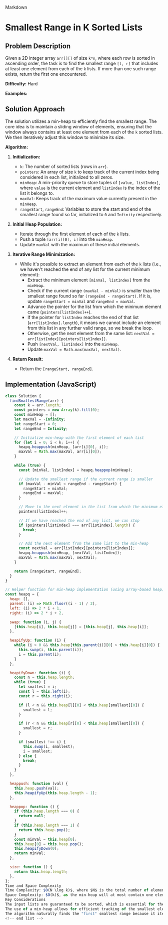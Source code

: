 Markdown

# Smallest Range in K Sorted Lists

## Problem Description

Given a 2D integer array `arr[][]` of size `k*n`, where each row is sorted in ascending order, the task is to find the smallest range `[l, r]` that includes at least one element from each of the `k` lists. If more than one such range exists, return the first one encountered.

**Difficulty:** Hard

**Examples:** 


## Solution Approach

The solution utilizes a min-heap to efficiently find the smallest range. The core idea is to maintain a sliding window of elements, ensuring that the window always contains at least one element from each of the `k` sorted lists. We then iteratively adjust this window to minimize its size.

**Algorithm:**

1.  **Initialization:**
    * `k`: The number of sorted lists (rows in `arr`).
    * `pointers`: An array of size `k` to keep track of the current index being considered in each list, initialized to all zeros.
    * `minHeap`: A min-priority queue to store tuples of `[value, listIndex]`, where `value` is the current element and `listIndex` is the index of the list it belongs to.
    * `maxVal`: Keeps track of the maximum value currently present in the `minHeap`.
    * `rangeStart`, `rangeEnd`: Variables to store the start and end of the smallest range found so far, initialized to `0` and `Infinity` respectively.

2.  **Initial Heap Population:**
    * Iterate through the first element of each of the `k` lists.
    * Push a tuple `[arr[i][0], i]` into the `minHeap`.
    * Update `maxVal` with the maximum of these initial elements.

3.  **Iterative Range Minimization:**
    * While it's possible to extract an element from each of the `k` lists (i.e., we haven't reached the end of any list for the current minimum element):
        * Extract the minimum element `[minVal, listIndex]` from the `minHeap`.
        * Check if the current range `(maxVal - minVal)` is smaller than the smallest range found so far `(rangeEnd - rangeStart)`. If it is, update `rangeStart = minVal` and `rangeEnd = maxVal`.
        * Advance the pointer for the list from which the minimum element came (`pointers[listIndex]++`).
        * If the pointer for `listIndex` reaches the end of that list (`arr[listIndex].length`), it means we cannot include an element from this list in any further valid range, so we break the loop.
        * Otherwise, get the next element from the same list: `nextVal = arr[listIndex][pointers[listIndex]]`.
        * Push `[nextVal, listIndex]` into the `minHeap`.
        * Update `maxVal = Math.max(maxVal, nextVal)`.

4.  **Return Result:**
    * Return the `[rangeStart, rangeEnd]`.

## Implementation (JavaScript)

```javascript
class Solution {
  findSmallestRange(arr) {
    const k = arr.length;
    const pointers = new Array(k).fill(0);
    const minHeap = [];
    let maxVal = -Infinity;
    let rangeStart = 0;
    let rangeEnd = Infinity;

    // Initialize min-heap with the first element of each list
    for (let i = 0; i < k; i++) {
      heapq.heappush(minHeap, [arr[i][0], i]);
      maxVal = Math.max(maxVal, arr[i][0]);
    }

    while (true) {
      const [minVal, listIndex] = heapq.heappop(minHeap);

      // Update the smallest range if the current range is smaller
      if (maxVal - minVal < rangeEnd - rangeStart) {
        rangeStart = minVal;
        rangeEnd = maxVal;
      }

      // Move to the next element in the list from which the minimum element came
      pointers[listIndex]++;

      // If we have reached the end of any list, we can stop
      if (pointers[listIndex] === arr[listIndex].length) {
        break;
      }

      // Add the next element from the same list to the min-heap
      const nextVal = arr[listIndex][pointers[listIndex]];
      heapq.heappush(minHeap, [nextVal, listIndex]);
      maxVal = Math.max(maxVal, nextVal);
    }

    return [rangeStart, rangeEnd];
  }
}

// Helper function for min-heap implementation (using array-based heap)
const heapq = {
  heap: [],
  parent: (i) => Math.floor((i - 1) / 2),
  left: (i) => 2 * i + 1,
  right: (i) => 2 * i + 2,

  swap: function (i, j) {
    [this.heap[i], this.heap[j]] = [this.heap[j], this.heap[i]];
  },

  heapifyUp: function (i) {
    while (i > 0 && this.heap[this.parent(i)][0] > this.heap[i][0]) {
      this.swap(i, this.parent(i));
      i = this.parent(i);
    }
  },

  heapifyDown: function (i) {
    const n = this.heap.length;
    while (true) {
      let smallest = i;
      const l = this.left(i);
      const r = this.right(i);

      if (l < n && this.heap[l][0] < this.heap[smallest][0]) {
        smallest = l;
      }

      if (r < n && this.heap[r][0] < this.heap[smallest][0]) {
        smallest = r;
      }

      if (smallest !== i) {
        this.swap(i, smallest);
        i = smallest;
      } else {
        break;
      }
    }
  },

  heappush: function (val) {
    this.heap.push(val);
    this.heapifyUp(this.heap.length - 1);
  },

  heappop: function () {
    if (this.heap.length === 0) {
      return null;
    }
    if (this.heap.length === 1) {
      return this.heap.pop();
    }
    const minVal = this.heap[0];
    this.heap[0] = this.heap.pop();
    this.heapifyDown(0);
    return minVal;
  },

  size: function () {
    return this.heap.length;
  },
};
Time and Space Complexity
Time Complexity: $O(N \log k)$, where $N$ is the total number of elements across all $k$ lists. In the worst case, we might process each element once, and each heap operation takes $O(\log k)$ time.
Space Complexity: $O(k)$, as the min-heap will at most contain one element from each of the $k$ lists. The pointers array also takes $O(k)$ space.
Key Considerations
The input lists are guaranteed to be sorted, which is essential for the efficiency of this algorithm.
The use of a min-heap allows for efficient tracking of the smallest element across the current window of elements from the k lists.
The algorithm naturally finds the "first" smallest range because it iteratively shrinks the range and updates the result whenever a smaller valid range is encountered.
<!-- end list -->
